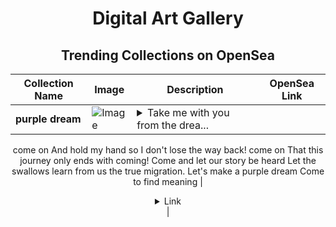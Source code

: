 <div align="center">

# Digital Art Gallery

## Trending Collections on OpenSea

| Collection Name                       | Image                                                                                     | Description                       | OpenSea Link                                                                                          |
|---------------------------------------|-------------------------------------------------------------------------------------------|-----------------------------------|--------------------------------------------------------------------------------------------------------|
| **purple dream** | ![Image](https://i.seadn.io/s/raw/files/437db0a14a13167344f386dfc4893ff7.png?w=500&auto=format?w=200&auto=format) | <details><summary>Take me with you from the drea...</summary>Take me with you from the dream!
come on
And hold my hand so I don't lose the way back!
come on
That this journey only ends with coming!
Come and let our story be heard
Let the swallows learn from us the true migration.
Let's make a purple dream
Come to find meaning</details> | <details><summary>Link</summary>[purple dream](https://opensea.io/collection/purple-dream-8)</details> |

</div>